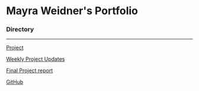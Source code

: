 # Mayra Weidner's Portfolio

### Directory
___
[Project](/project.md)

[Weekly Project Updates](/updates.md)

[Final Project report](/final.md)

[GitHub](https://github.com/MYWeidner)
